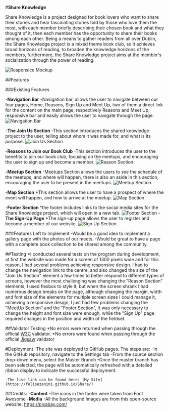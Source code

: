 #__Share Knowledge__

Share Knowledge is a project designed for book lovers who want to share their stories and hear fascinating stories told by those who love them the most, with each member briefly describing their chosen book and what they thought of it, then each member has the opportunity to share their books among each other.
Being a means to gather readers from all over Dublin, the Share Knowledge project is a  mixed theme book club, so it achieves broad horizons of reading, to broaden the knowledge horizons of the members, furthermore, the Share Knowledge project aims at the member's socialization through the power of reading.

![Responsice Mockup](../Share/assets/images/mockup.jpg)

##Features

###Existing Features

-__Navigation Bar__
    -Navigation bar, allows the user to navigate between our four pages, Home, Reasons, Sign Up and Meet Up, two of them a direct link for the content on the main page, respectively Reasons and Meet Up, responsive bar and easily allows the user to navigate through the page.
![Navigation Bar](../Share/assets/images/nav-bar.jpg)

-__The Join Us Section__
    -This section introduces the shared knowledge project to the user, telling about whom it was made for, and what is its purpose.
![Join Us Section](../Share/assets/images/Join%20Us.jpg)

-__Reasons to Join our Book Club__
    -This section introduces the user to the benefits to join our book club, focusing on the meetups, and encouraging the user to sign up and become a member.
![Reason Section](../Share/assets/images/Reason%20section.jpg)

-__Meetup Section__
    -Meetups Section allows the users to see the schedule of the meetups, and where will happen, there is also an aside in this section, encouraging the user to be present in the meetups.
![Meetup Section](../Share/assets/images/meetup-section.jpg)

-__Map Section__
    *This section allows the user to have a prospect of where the event will happen, and how to arrive at the meetup.
![Map Section](../Share/assets/images/map-section.jpg)

-__Footer Section__
    *the footer includes links to the social media sites for the Share Knowledge project, which will open in a new tab.
![Footer Section](../Share/assets/images/footer.jpg)
-__The Sign-Up Page__
    *The sign-up page allows the user to register and become a member of our website.
![Sign Up Section](../Share/assets/images/)

###Features Left to Implement
    -Would be a good idea to implement a gallery page with the photos of our meets.
    -Would be great to have a  page with a complete book collection to be shared among the community.

##Testing
    *I conducted several tests on the program during development, at first the website was made for a screen of 1300 pixels wide and for this reason, I had several problems achieving responsive design.  I had to change the navigation link to the centre, and also changed the size of the "Join Us Section" element a few times to better respond to different types of screens, however the most challenging was changing the "Reason Section" elements; I used flexbox to style it, but when the screen shrank I had numerous design breaks on the page, although changing the margin, width and font size of the elements for multiple screen sizes I could manage it, achieving a responsive design, I just had few problems changing the "MeetUp Section" and the "Footer Section", It was only necessary to change the height and font size were enough, while the "Sign Up" page required changes in the position and width of the fieldset.

##Validator Testing
    *No errors were returned when passing through the official [W3C](https://validator.w3.org/) validator.
    *No errors were found when passing through the official [Jigsaw](https://jigsaw.w3.org/css-validator/) validator

#Deployment
    -The site was deployed to GitHub pages. The steps are:
    -In the GitHub repository, navigate to the Settings tab
    -From the source section drop-down menu, select the Master Branch
    -Once the master branch has been selected, the page will be automatically refreshed with a detailed ribbon display to indicate the successful deployment.

    -The live link can be found here: [My Site](https://felipezanini.github.io/Share/)

##Credits:
-__Content__ 
    -The icons in the footer were taken from Font Awesome
-__Media__
    -All the background images are from this open-source website: https://pixabay.com/